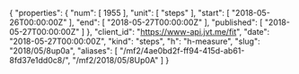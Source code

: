 {
  "properties": {
    "num": [
      1955
    ],
    "unit": [
      "steps"
    ],
    "start": [
      "2018-05-26T00:00:00Z"
    ],
    "end": [
      "2018-05-27T00:00:00Z"
    ],
    "published": [
      "2018-05-27T00:00:00Z"
    ]
  },
  "client_id": "https://www-api.jvt.me/fit",
  "date": "2018-05-27T00:00:00Z",
  "kind": "steps",
  "h": "h-measure",
  "slug": "2018/05/8up0a",
  "aliases": [
    "/mf2/4ae0bd2f-ff94-415d-ab61-8fd37e1dd0c8/",
    "/mf2/2018/05/8Up0A"
  ]
}
